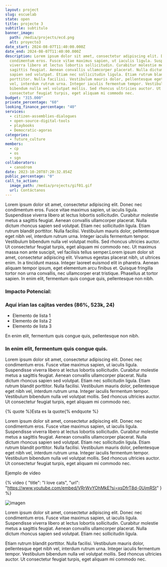 ```yaml
---
layout: project
slug: escuelab
state: open
title: projecte 3
subtitle: s﻿ubtitulo
banner_image:
  path: /media/projects/ecd.png
  alt: proyecto3
date_start: 2024-08-07T11:40:00.000Z
date_end: 2024-08-07T11:40:00.000Z
description: Lorem ipsum dolor sit amet, consectetur adipiscing elit. Donec nec
  condimentum eros. Fusce vitae maximus sapien, ut iaculis ligula. Suspendisse
  viverra libero at lectus lobortis sollicitudin. Curabitur molestie metus a
  sagittis feugiat. Aenean convallis ullamcorper placerat. Nulla dictum rhoncus
  sapien sed volutpat. Etiam nec sollicitudin ligula. Etiam rutrum blandit
  porttitor. Nulla facilisi. Vestibulum mauris dolor, pellentesque eget nibh
  vel, interdum rutrum urna. Integer iaculis fermentum tempor. Vestibulum
  bibendum nulla vel volutpat mollis. Sed rhoncus ultricies auctor. Ut
  consectetur feugiat turpis, eget aliquam mi commodo nec.
budget: "315.000"
private_percentage: "60"
looking_finance_percentage: "40"
services:
  - citizen-assemblies-dialogues
  - open-source-digital-tools
  - playbooks
  - Democratic-agoras
categories:
  - future_culture
members:
  - cp
  - os
  - sgn
collaborators:
  - canodrom
date: 2023-10-20T07:20:32.854Z
public_percentage: "0"
call_to_action:
  image_path: /media/projects/gif01.gif
  url: Contáctanos
---
```

<!--StartFragment-->

Lorem ipsum dolor sit amet, consectetur adipiscing elit. Donec nec condimentum eros. Fusce vitae maximus sapien, ut iaculis ligula. Suspendisse viverra libero at lectus lobortis sollicitudin. Curabitur molestie metus a sagittis feugiat. Aenean convallis ullamcorper placerat. Nulla dictum rhoncus sapien sed volutpat. Etiam nec sollicitudin ligula. Etiam rutrum blandit porttitor. Nulla facilisi. Vestibulum mauris dolor, pellentesque eget nibh vel, interdum rutrum urna. Integer iaculis fermentum tempor. Vestibulum bibendum nulla vel volutpat mollis. Sed rhoncus ultricies auctor. Ut consectetur feugiat turpis, eget aliquam mi commodo nec. Ut maximus massa non ante suscipit, vel facilisis tellus semper.Lorem ipsum dolor sit amet, consectetur adipiscing elit. Vivamus egestas placerat nibh, ut ultrices enim. In a tincidunt massa. Integer laoreet euismod elit in pharetra. Aenean aliquam tempor ipsum, eget elementum arcu finibus et. Quisque fringilla tortor non urna convallis, nec ullamcorper erat tristique. Phasellus at tortor sapien. In enim elit, fermentum quis congue quis, pellentesque non nibh.

### Impacto Potencial:

### Aquí irian las cajitas verdes (86%, 523k, 24)

* Elemento de lista 1
* Elemento de lista 2
* Elemento de lista 3

En enim elit, fermentum quis congue quis, pellentesque non nibh.

### In enim elit, fermentum quis congue quis.

Lorem ipsum dolor sit amet, consectetur adipiscing elit. Donec nec condimentum eros. Fusce vitae maximus sapien, ut iaculis ligula. Suspendisse viverra libero at lectus lobortis sollicitudin. Curabitur molestie metus a sagittis feugiat. Aenean convallis ullamcorper placerat. Nulla dictum rhoncus sapien sed volutpat. Etiam nec sollicitudin ligula. Etiam rutrum blandit porttitor. Nulla facilisi. Vestibulum mauris dolor, pellentesque eget nibh vel, interdum rutrum urna. Integer iaculis fermentum tempor. Vestibulum bibendum nulla vel volutpat mollis. Sed rhoncus ultricies auctor. Ut consectetur feugiat turpis, eget aliquam mi commodo nec.

{% quote %}Esta es la quote{% endquote %}

Lorem ipsum dolor sit amet, consectetur adipiscing elit. Donec nec condimentum eros. Fusce vitae maximus sapien, ut iaculis ligula. Suspendisse viverra libero at lectus lobortis sollicitudin. Curabitur molestie metus a sagittis feugiat. Aenean convallis ullamcorper placerat. Nulla dictum rhoncus sapien sed volutpat. Etiam nec sollicitudin ligula. Etiam rutrum blandit porttitor. Nulla facilisi. Vestibulum mauris dolor, pellentesque eget nibh vel, interdum rutrum urna. Integer iaculis fermentum tempor. Vestibulum bibendum nulla vel volutpat mollis. Sed rhoncus ultricies auctor. Ut consectetur feugiat turpis, eget aliquam mi commodo nec.

Ejemplo de vídeo

{% video { "title": "I love cats", "url": "https://www.youtube.com/embed/VRrWvYOhMkE?si=xsDfrT8d-0UjmRSt" } %}

![imagen](blob:https://teams.microsoft.com/1114cc43-4e9b-4398-b058-a0584b7d4871 "https://www.youtube.com/watch?v=FEa2diI2qgA")

Lorem ipsum dolor sit amet, consectetur adipiscing elit. Donec nec condimentum eros. Fusce vitae maximus sapien, ut iaculis ligula. Suspendisse viverra libero at lectus lobortis sollicitudin. Curabitur molestie metus a sagittis feugiat. Aenean convallis ullamcorper placerat. Nulla dictum rhoncus sapien sed volutpat. Etiam nec sollicitudin ligula.

Etiam rutrum blandit porttitor. Nulla facilisi. Vestibulum mauris dolor, pellentesque eget nibh vel, interdum rutrum urna. Integer iaculis fermentum tempor. Vestibulum bibendum nulla vel volutpat mollis. Sed rhoncus ultricies auctor. Ut consectetur feugiat turpis, eget aliquam mi commodo nec.

<!--EndFragment-->
